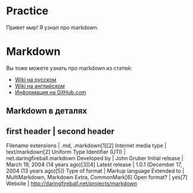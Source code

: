 # Practice
Привет мир!
Я узнал про markdown.

# Markdown

Вы тоже можете узнать про markdown из статей:
* [Wiki на русском](https://ru.wikipedia.org/wiki/Markdown)
* [Wiki на английском](https://en.wikipedia.org/wiki/Markdown)
* [Информация на GitHub.com](https://guides.github.com/features/mastering-markdown)

## Markdown в деталях

first header | second header
----------------------------
Filename extensions | .md, .markdown[1][2]
Internet media type | text/markdown[2]
Uniform Type Identifier (UTI) | net.daringfireball.markdown
Developed by | John Gruber
Initial release | March 19, 2004 (14 years ago)[3][4]
Latest release | 1.0.1 (December 17, 2004 (13 years ago)[5])
Type of format | Markup language
Extended to | MultiMarkdown, Markdown Extra, CommonMark[6]
Open format? | yes[7]
Website | http://daringfireball.net/projects/markdown
